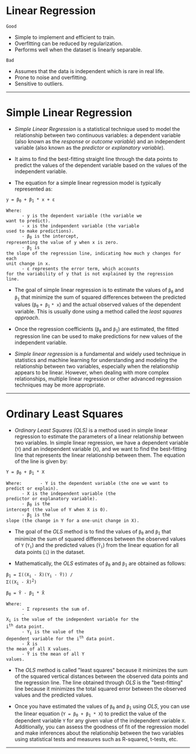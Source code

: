 # Linear Regression

<code>Good</code>

- Simple to implement and efficient to train.
- Overfitting can be reduced by regularization.
- Performs well when the dataset is linearly separable.

<code>Bad</code>

- Assumes that the data is independent which is rare in real life.
- Prone to noise and overfitting.
- Sensitive to outliers.
<hr>

# Simple Linear Regression
* *Simple Linear Regression* is a statistical technique used to model the relationship between two continuous variables: a dependent variable (also known as the *response* or *outcome variable*) and an independent variable (also known as the *predictor* or *explanatory variable*).

* It aims to find the best-fitting straight line through the data points to predict the values of the dependent variable based on the values of the independent variable.

* The equation for a simple linear regression model is typically represented as:

<code>y = β<sub>0</sub> + β<sub>1</sub> * x + ε</code>

<code>Where:<br>&emsp;&emsp;&emsp;&emsp;&emsp;&emsp;- y is the dependent variable (the variable we want to predict).<br>&emsp;&emsp;&emsp;&emsp;&emsp;&emsp;- x is the independent variable (the variable used to make predictions).<br>&emsp;&emsp;&emsp;&emsp;&emsp;&emsp;- β<sub>0</sub> is the intercept, representing the value of y when x is zero.<br>&emsp;&emsp;&emsp;&emsp;&emsp;&emsp;- β<sub>1</sub> is the slope of the regression line, indicating how much y changes for each unit change in x.<br>&emsp;&emsp;&emsp;&emsp;&emsp;&emsp;- ε represents the error term, which accounts for the variability of y that is not explained by the regression line.</code>

* The goal of simple linear regression is to estimate the values of `β`<sub>`0`</sub> and `β`<sub>`1`</sub> that minimize the sum of squared differences between the predicted values (`β`<sub>`0`</sub> `+ β`<sub>`1`</sub> `* x`) and the actual observed values of the dependent variable. This is usually done using a method called the *least squares approach*.

* Once the regression coefficients (`β`<sub>`0`</sub> and `β`<sub>`1`</sub>) are estimated, the fitted regression line can be used to make predictions for new values of the independent variable.

* *Simple linear regression* is a fundamental and widely used technique in statistics and machine learning for understanding and modeling the relationship between two variables, especially when the relationship appears to be linear. However, when dealing with more complex relationships, multiple linear regression or other advanced regression techniques may be more appropriate.
<hr>

# Ordinary Least Squares
* *Ordinary Least Squares (OLS)* is a method used in simple linear regression to estimate the parameters of a linear relationship between two variables. In simple linear regression, we have a dependent variable (`Y`) and an independent variable (`X`), and we want to find the best-fitting line that represents the linear relationship between them. The equation of the line is given by:

<code>Y = β<sub>0</sub> + β<sub>1</sub> * X</code>

<code>Where:
&emsp;&emsp;&emsp;&emsp;&emsp;&emsp;- Y is the dependent variable (the one we want to predict or explain).<br>&emsp;&emsp;&emsp;&emsp;&emsp;&emsp;- X is the independent variable (the predictor or explanatory variable).<br>&emsp;&emsp;&emsp;&emsp;&emsp;&emsp;- β<sub>0</sub> is the intercept (the value of Y when X is 0).<br>&emsp;&emsp;&emsp;&emsp;&emsp;&emsp;- β<sub>1</sub> is the slope (the change in Y for a one-unit change in X).</code>

* The goal of the *OLS* method is to find the values of <code>β<sub>0</sub></code> and <code>β<sub>1</sub></code> that minimize the sum of squared differences between the observed values of `Y` (<code>Y<sub>i</sub></code>) and the predicted values (<code>Ŷ<sub>i</sub></code>) from the linear equation for all data points (`i`) in the dataset.

* Mathematically, the *OLS* estimates of <code>β<sub>0</sub></code> and <code>β<sub>1</sub></code> are obtained as follows:

<code>β<sub>1</sub> = Σ((X<sub>i</sub> - X̄)(Y<sub>i</sub> - Ȳ)) / Σ((X<sub>i</sub> - X̄)<sup>2</sup>)</code>

<code>β<sub>0</sub> = Ȳ - β<sub>1</sub> * X̄</code>

<code>Where:<br>&emsp;&emsp;&emsp;&emsp;&emsp;&emsp;- Σ represents the sum of.<br>&emsp;&emsp;&emsp;&emsp;&emsp;&emsp;- X<sub>i</sub> is the value of the independent variable for the i<sup>th</sup> data point.<br>&emsp;&emsp;&emsp;&emsp;&emsp;&emsp;- Y<sub>i</sub> is the value of the dependent variable for the i<sup>th</sup> data point.<br>&emsp;&emsp;&emsp;&emsp;&emsp;&emsp;- X̄ is the mean of all X values.<br>&emsp;&emsp;&emsp;&emsp;&emsp;&emsp;- Ȳ is the mean of all Y values.</code>

* The *OLS* method is called "least squares" because it minimizes the sum of the squared vertical distances between the observed data points and the regression line. The line obtained through *OLS* is the "best-fitting" line because it minimizes the total squared error between the observed values and the predicted values.

* Once you have estimated the values of <code>β<sub>0</sub></code> and <code>β<sub>1</sub></code> using *OLS*, you can use the linear equation (<code>Y = β<sub>0</sub> + β<sub>1</sub> * X</code>) to predict the value of the dependent variable `Y` for any given value of the independent variable `X`. Additionally, you can assess the goodness of fit of the regression model and make inferences about the relationship between the two variables using statistical tests and measures such as R-squared, t-tests, etc.
<hr>